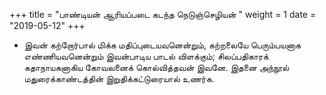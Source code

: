 ﻿+++
title = "பாண்டியன் ஆரியப்படை கடந்த நெடுஞ்செழியன்  "
weight = 1
date = "2019-05-12"
+++


- இவன் கற்றோர்பால் மிக்க மதிப்புடையவனென்றும், கற்றலையே பெரும்பயனாக எண்ணியவனென்றும் இவன்பாடிய பாடல் விளக்கும்;  சிலப்பதிகாரக் கதாநாயகனாகிய கோவலனைக் கொல்வித்தவன் இவனே. இதனை அந்நூல் மதுரைக்காண்டத்தின் இறுதிக்கட்டுரையால் உணர்க. 
  
